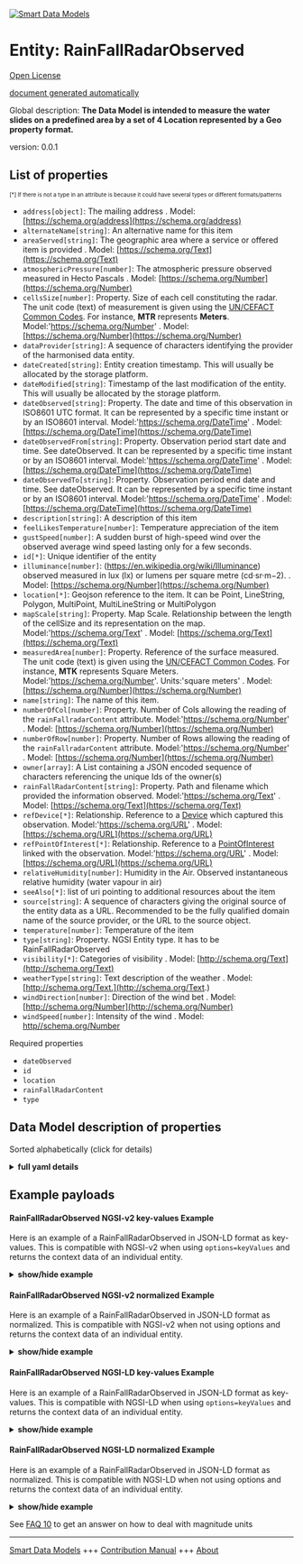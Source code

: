 <!-- 10-Header -->  
[![Smart Data Models](https://smartdatamodels.org/wp-content/uploads/2022/01/SmartDataModels_logo.png "Logo")](https://smartdatamodels.org)  
Entity: RainFallRadarObserved  
=============================<!-- /10-Header -->  
<!-- 15-License -->  
[Open License](https://github.com/smart-data-models//dataModel.Environment/blob/master/RainFallRadarObserved/LICENSE.md)  
[document generated automatically](https://docs.google.com/presentation/d/e/2PACX-1vTs-Ng5dIAwkg91oTTUdt8ua7woBXhPnwavZ0FxgR8BsAI_Ek3C5q97Nd94HS8KhP-r_quD4H0fgyt3/pub?start=false&loop=false&delayms=3000#slide=id.gb715ace035_0_60)  
<!-- /15-License -->  
<!-- 20-Description -->  
Global description: **The Data Model is intended to measure the water slides on a predefined area by a set of 4 Location represented by a Geo property format.**  
version: 0.0.1  
<!-- /20-Description -->  
<!-- 30-PropertiesList -->  

## List of properties  

<sup><sub>[*] If there is not a type in an attribute is because it could have several types or different formats/patterns</sub></sup>  
- `address[object]`: The mailing address  . Model: [https://schema.org/address](https://schema.org/address)- `alternateName[string]`: An alternative name for this item  - `areaServed[string]`: The geographic area where a service or offered item is provided  . Model: [https://schema.org/Text](https://schema.org/Text)- `atmosphericPressure[number]`: The atmospheric pressure observed measured in Hecto Pascals  . Model: [https://schema.org/Number](https://schema.org/Number)- `cellsSize[number]`: Property. Size of each cell constituting the radar. The unit code (text) of measurement is given using the [UN/CEFACT Common Codes](http://wiki.goodrelations-vocabulary.org/Documentation/UN/CEFACT_Common_Codes). For instance, **MTR** represents **Meters**. Model:'https://schema.org/Number'  . Model: [https://schema.org/Number](https://schema.org/Number)- `dataProvider[string]`: A sequence of characters identifying the provider of the harmonised data entity.  - `dateCreated[string]`: Entity creation timestamp. This will usually be allocated by the storage platform.  - `dateModified[string]`: Timestamp of the last modification of the entity. This will usually be allocated by the storage platform.  - `dateObserved[string]`: Property. The date and time of this observation in ISO8601 UTC format. It can be represented by a specific time instant or by an ISO8601 interval. Model:'https://schema.org/DateTime'  . Model: [https://schema.org/DateTime](https://schema.org/DateTime)- `dateObservedFrom[string]`: Property. Observation period start date and time. See dateObserved. It can be represented by a specific time instant or by an ISO8601 interval. Model:'https://schema.org/DateTime'  . Model: [https://schema.org/DateTime](https://schema.org/DateTime)- `dateObservedTo[string]`: Property. Observation period end date and time. See dateObserved. It can be represented by a specific time instant or by an ISO8601 interval. Model:'https://schema.org/DateTime'  . Model: [https://schema.org/DateTime](https://schema.org/DateTime)- `description[string]`: A description of this item  - `feelLikesTemperature[number]`: Temperature appreciation of the item  - `gustSpeed[number]`: A sudden burst of high-speed wind over the observed average wind speed lasting only for a few seconds.  - `id[*]`: Unique identifier of the entity  - `illuminance[number]`: (https://en.wikipedia.org/wiki/Illuminance) observed measured in lux (lx) or lumens per square metre (cd·sr·m−2).  . Model: [https://schema.org/Number](https://schema.org/Number)- `location[*]`: Geojson reference to the item. It can be Point, LineString, Polygon, MultiPoint, MultiLineString or MultiPolygon  - `mapScale[string]`: Property. Map Scale. Relationship between the length of the cellSize and its representation on the map. Model:'https://schema.org/Text'  . Model: [https://schema.org/Text](https://schema.org/Text)- `measuredArea[number]`: Property. Reference of the surface measured. The unit code (text) is given using the [UN/CEFACT Common Codes](http://wiki.goodrelations-vocabulary.org/Documentation/UN/CEFACT_Common_Codes). For instance, **MTK** represents Square Meters. Model:'https://schema.org/Number'. Units:'square meters'  . Model: [https://schema.org/Number](https://schema.org/Number)- `name[string]`: The name of this item.  - `numberOfCol[number]`: Property. Number of Cols allowing the reading of the `rainFallradarContent` attribute. Model:'https://schema.org/Number'  . Model: [https://schema.org/Number](https://schema.org/Number)- `numberOfRow[number]`: Property. Number of Rows allowing the reading of the `rainFallradarContent` attribute. Model:'https://schema.org/Number'  . Model: [https://schema.org/Number](https://schema.org/Number)- `owner[array]`: A List containing a JSON encoded sequence of characters referencing the unique Ids of the owner(s)  - `rainFallRadarContent[string]`: Property. Path and filename which provided the information observed. Model:'https://schema.org/Text'  . Model: [https://schema.org/Text](https://schema.org/Text)- `refDevice[*]`: Relationship. Reference to a [Device](https://github.com/smart-data-models/dataModel.Device/blob/master/Device/doc/spec.md) which captured this observation. Model:'https://schema.org/URL'  . Model: [https://schema.org/URL](https://schema.org/URL)- `refPointOfInterest[*]`: Relationship. Reference to a [PointOfInterest](https://github.com/smart-data-models/dataModel.PointOfInterest/blob/master/PointOfInterest/doc/spec.md) linked with the observation. Model:'https://schema.org/URL'  . Model: [https://schema.org/URL](https://schema.org/URL)- `relativeHumidity[number]`: Humidity in the Air. Observed instantaneous relative humidity (water vapour in air)  - `seeAlso[*]`: list of uri pointing to additional resources about the item  - `source[string]`: A sequence of characters giving the original source of the entity data as a URL. Recommended to be the fully qualified domain name of the source provider, or the URL to the source object.  - `temperature[number]`: Temperature of the item  - `type[string]`: Property. NGSI Entity type. It has to be RainFallRadarObserved  - `visibility[*]`: Categories of visibility  . Model: [http://schema.org/Text](http://schema.org/Text)- `weatherType[string]`: Text description of the weather  . Model: [http://schema.org/Text.](http://schema.org/Text.)- `windDirection[number]`: Direction of the wind bet  . Model: [http://schema.org/Number](http://schema.org/Number)- `windSpeed[number]`: Intensity of the wind  . Model: [http//schema.org/Number](http//schema.org/Number)<!-- /30-PropertiesList -->  
<!-- 35-RequiredProperties -->  
Required properties  
- `dateObserved`  - `id`  - `location`  - `rainFallRadarContent`  - `type`  <!-- /35-RequiredProperties -->  
<!-- 40-RequiredProperties -->  
<!-- /40-RequiredProperties -->  
<!-- 50-DataModelHeader -->  
## Data Model description of properties  
Sorted alphabetically (click for details)  
<!-- /50-DataModelHeader -->  
<!-- 60-ModelYaml -->  
<details><summary><strong>full yaml details</strong></summary>    
```yaml  
RainFallRadarObserved:    
  description: The Data Model is intended to measure the water slides on a predefined area by a set of 4 Location represented by a Geo property format.    
  properties:    
    address:    
      description: The mailing address    
      properties:    
        addressCountry:    
          description: 'Property. The country. For example, Spain. Model:''https://schema.org/addressCountry'''    
          type: string    
        addressLocality:    
          description: 'Property. The locality in which the street address is, and which is in the region. Model:''https://schema.org/addressLocality'''    
          type: string    
        addressRegion:    
          description: 'Property. The region in which the locality is, and which is in the country. Model:''https://schema.org/addressRegion'''    
          type: string    
        district:    
          description: 'A district is a type of administrative division that, in some countries, is managed by the local government.'    
          type: string    
        postOfficeBoxNumber:    
          description: 'Property. The post office box number for PO box addresses. For example, 03578. Model:''https://schema.org/postOfficeBoxNumber'''    
          type: string    
        postalCode:    
          description: 'Property. The postal code. For example, 24004. Model:''https://schema.org/https://schema.org/postalCode'''    
          type: string    
        streetAddress:    
          description: 'Property. The street address. Model:''https://schema.org/streetAddress'''    
          type: string    
        streetNr:    
          description: Number identifying a specific property on a public street.    
          type: string    
      type: object    
      x-ngsi:    
        model: https://schema.org/address    
        type: Property    
    alternateName:    
      description: An alternative name for this item    
      type: string    
      x-ngsi:    
        type: Property    
    areaServed:    
      description: The geographic area where a service or offered item is provided    
      type: string    
      x-ngsi:    
        model: https://schema.org/Text    
        type: Property    
    atmosphericPressure:    
      description: The atmospheric pressure observed measured in Hecto Pascals    
      minimum: 0    
      type: number    
      x-ngsi:    
        model: https://schema.org/Number    
        type: Property    
        units: Hecto pascals    
    cellsSize:    
      description: 'Property. Size of each cell constituting the radar. The unit code (text) of measurement is given using the [UN/CEFACT Common Codes](http://wiki.goodrelations-vocabulary.org/Documentation/UN/CEFACT_Common_Codes). For instance, **MTR** represents **Meters**. Model:''https://schema.org/Number'''    
      type: number    
      x-ngsi:    
        model: https://schema.org/Number    
        type: Property    
    dataProvider:    
      description: A sequence of characters identifying the provider of the harmonised data entity.    
      type: string    
      x-ngsi:    
        type: Property    
    dateCreated:    
      description: Entity creation timestamp. This will usually be allocated by the storage platform.    
      format: date-time    
      type: string    
      x-ngsi:    
        type: Property    
    dateModified:    
      description: Timestamp of the last modification of the entity. This will usually be allocated by the storage platform.    
      format: date-time    
      type: string    
      x-ngsi:    
        type: Property    
    dateObserved:    
      description: 'Property. The date and time of this observation in ISO8601 UTC format. It can be represented by a specific time instant or by an ISO8601 interval. Model:''https://schema.org/DateTime'''    
      format: date-time    
      type: string    
      x-ngsi:    
        model: https://schema.org/DateTime    
        type: Property    
    dateObservedFrom:    
      description: 'Property. Observation period start date and time. See dateObserved. It can be represented by a specific time instant or by an ISO8601 interval. Model:''https://schema.org/DateTime'''    
      format: date-time    
      type: string    
      x-ngsi:    
        model: https://schema.org/DateTime    
        type: Property    
    dateObservedTo:    
      description: 'Property. Observation period end date and time. See dateObserved. It can be represented by a specific time instant or by an ISO8601 interval. Model:''https://schema.org/DateTime'''    
      format: date-time    
      type: string    
      x-ngsi:    
        model: https://schema.org/DateTime    
        type: Property    
    description:    
      description: A description of this item    
      type: string    
      x-ngsi:    
        type: Property    
    feelLikesTemperature:    
      description: Temperature appreciation of the item    
      type: number    
      x-ngsi:    
        type: Property    
    gustSpeed:    
      description: A sudden burst of high-speed wind over the observed average wind speed lasting only for a few seconds.    
      type: number    
      x-ngsi:    
        type: Property    
    id:    
      anyOf: &rainfallradarobserved_-_properties_-_owner_-_items_-_anyof    
        - description: Property. Identifier format of any NGSI entity    
          maxLength: 256    
          minLength: 1    
          pattern: ^[\w\-\.\{\}\$\+\*\[\]`|~^@!,:\\]+$    
          type: string    
        - description: Property. Identifier format of any NGSI entity    
          format: uri    
          type: string    
      description: Unique identifier of the entity    
      x-ngsi:    
        type: Property    
    illuminance:    
      description: '(https://en.wikipedia.org/wiki/Illuminance) observed measured in lux (lx) or lumens per square metre (cd·sr·m−2).'    
      minimum: 0    
      type: number    
      x-ngsi:    
        model: https://schema.org/Number    
        type: Property    
    location:    
      description: 'Geojson reference to the item. It can be Point, LineString, Polygon, MultiPoint, MultiLineString or MultiPolygon'    
      oneOf:    
        - description: GeoProperty. Geojson reference to the item. Point    
          properties:    
            bbox:    
              items:    
                type: number    
              minItems: 4    
              type: array    
            coordinates:    
              items:    
                type: number    
              minItems: 2    
              type: array    
            type:    
              enum:    
                - Point    
              type: string    
          required:    
            - type    
            - coordinates    
          title: GeoJSON Point    
          type: object    
        - description: GeoProperty. Geojson reference to the item. LineString    
          properties:    
            bbox:    
              items:    
                type: number    
              minItems: 4    
              type: array    
            coordinates:    
              items:    
                items:    
                  type: number    
                minItems: 2    
                type: array    
              minItems: 2    
              type: array    
            type:    
              enum:    
                - LineString    
              type: string    
          required:    
            - type    
            - coordinates    
          title: GeoJSON LineString    
          type: object    
        - description: GeoProperty. Geojson reference to the item. Polygon    
          properties:    
            bbox:    
              items:    
                type: number    
              minItems: 4    
              type: array    
            coordinates:    
              items:    
                items:    
                  items:    
                    type: number    
                  minItems: 2    
                  type: array    
                minItems: 4    
                type: array    
              type: array    
            type:    
              enum:    
                - Polygon    
              type: string    
          required:    
            - type    
            - coordinates    
          title: GeoJSON Polygon    
          type: object    
        - description: GeoProperty. Geojson reference to the item. MultiPoint    
          properties:    
            bbox:    
              items:    
                type: number    
              minItems: 4    
              type: array    
            coordinates:    
              items:    
                items:    
                  type: number    
                minItems: 2    
                type: array    
              type: array    
            type:    
              enum:    
                - MultiPoint    
              type: string    
          required:    
            - type    
            - coordinates    
          title: GeoJSON MultiPoint    
          type: object    
        - description: GeoProperty. Geojson reference to the item. MultiLineString    
          properties:    
            bbox:    
              items:    
                type: number    
              minItems: 4    
              type: array    
            coordinates:    
              items:    
                items:    
                  items:    
                    type: number    
                  minItems: 2    
                  type: array    
                minItems: 2    
                type: array    
              type: array    
            type:    
              enum:    
                - MultiLineString    
              type: string    
          required:    
            - type    
            - coordinates    
          title: GeoJSON MultiLineString    
          type: object    
        - description: GeoProperty. Geojson reference to the item. MultiLineString    
          properties:    
            bbox:    
              items:    
                type: number    
              minItems: 4    
              type: array    
            coordinates:    
              items:    
                items:    
                  items:    
                    items:    
                      type: number    
                    minItems: 2    
                    type: array    
                  minItems: 4    
                  type: array    
                type: array    
              type: array    
            type:    
              enum:    
                - MultiPolygon    
              type: string    
          required:    
            - type    
            - coordinates    
          title: GeoJSON MultiPolygon    
          type: object    
      x-ngsi:    
        type: GeoProperty    
    mapScale:    
      description: 'Property. Map Scale. Relationship between the length of the cellSize and its representation on the map. Model:''https://schema.org/Text'''    
      type: string    
      x-ngsi:    
        model: https://schema.org/Text    
        type: Property    
    measuredArea:    
      description: 'Property. Reference of the surface measured. The unit code (text) is given using the [UN/CEFACT Common Codes](http://wiki.goodrelations-vocabulary.org/Documentation/UN/CEFACT_Common_Codes). For instance, **MTK** represents Square Meters. Model:''https://schema.org/Number''. Units:''square meters'''    
      minimum: 0    
      type: number    
      x-ngsi:    
        model: https://schema.org/Number    
        type: Property    
        units: square meters    
    name:    
      description: The name of this item.    
      type: string    
      x-ngsi:    
        type: Property    
    numberOfCol:    
      description: 'Property. Number of Cols allowing the reading of the `rainFallradarContent` attribute. Model:''https://schema.org/Number'''    
      minimum: 0    
      type: number    
      x-ngsi:    
        model: https://schema.org/Number    
        type: Property    
    numberOfRow:    
      description: 'Property. Number of Rows allowing the reading of the `rainFallradarContent` attribute. Model:''https://schema.org/Number'''    
      minimum: 0    
      type: number    
      x-ngsi:    
        model: https://schema.org/Number    
        type: Property    
    owner:    
      description: A List containing a JSON encoded sequence of characters referencing the unique Ids of the owner(s)    
      items:    
        anyOf: *rainfallradarobserved_-_properties_-_owner_-_items_-_anyof    
        description: Property. Unique identifier of the entity    
      type: array    
      x-ngsi:    
        type: Property    
    rainFallRadarContent:    
      description: 'Property. Path and filename which provided the information observed. Model:''https://schema.org/Text'''    
      type: string    
      x-ngsi:    
        model: https://schema.org/Text    
        type: Property    
    refDevice:    
      anyOf:    
        - description: Property. Identifier format of any NGSI entity    
          maxLength: 256    
          minLength: 1    
          pattern: ^[\w\-\.\{\}\$\+\*\[\]`|~^@!,:\\]+$    
          type: string    
        - description: Property. Identifier format of any NGSI entity    
          format: uri    
          type: string    
      description: 'Relationship. Reference to a [Device](https://github.com/smart-data-models/dataModel.Device/blob/master/Device/doc/spec.md) which captured this observation. Model:''https://schema.org/URL'''    
      x-ngsi:    
        model: https://schema.org/URL    
        type: Relationship    
    refPointOfInterest:    
      anyOf:    
        - description: Property. Identifier format of any NGSI entity    
          maxLength: 256    
          minLength: 1    
          pattern: ^[\w\-\.\{\}\$\+\*\[\]`|~^@!,:\\]+$    
          type: string    
        - description: Property. Identifier format of any NGSI entity    
          format: uri    
          type: string    
      description: 'Relationship. Reference to a [PointOfInterest](https://github.com/smart-data-models/dataModel.PointOfInterest/blob/master/PointOfInterest/doc/spec.md) linked with the observation. Model:''https://schema.org/URL'''    
      x-ngsi:    
        model: https://schema.org/URL    
        type: Relationship    
    relativeHumidity:    
      description: Humidity in the Air. Observed instantaneous relative humidity (water vapour in air)    
      maximum: 1    
      minimum: 0    
      type: number    
      x-ngsi:    
        type: Property    
    seeAlso:    
      description: list of uri pointing to additional resources about the item    
      oneOf:    
        - items:    
            format: uri    
            type: string    
          minItems: 1    
          type: array    
        - format: uri    
          type: string    
      x-ngsi:    
        type: Property    
    source:    
      description: 'A sequence of characters giving the original source of the entity data as a URL. Recommended to be the fully qualified domain name of the source provider, or the URL to the source object.'    
      type: string    
      x-ngsi:    
        type: Property    
    temperature:    
      description: Temperature of the item    
      type: number    
      x-ngsi:    
        type: Property    
    type:    
      description: Property. NGSI Entity type. It has to be RainFallRadarObserved    
      enum:    
        - RainFallRadarObserved    
      type: string    
      x-ngsi:    
        type: Property    
    visibility:    
      anyOf:    
        - enum:    
            - veryPoor    
            - poor    
            - moderate    
            - good    
            - veryGood    
            - excellent    
          type: string    
        - minimum: 0    
          type: number    
      description: Categories of visibility    
      x-ngsi:    
        model: http://schema.org/Text    
        type: Property    
    weatherType:    
      description: Text description of the weather    
      type: string    
      x-ngsi:    
        model: http://schema.org/Text.    
        type: Property    
    windDirection:    
      description: Direction of the wind bet    
      maximum: 360    
      minimum: 0    
      type: number    
      x-ngsi:    
        model: http://schema.org/Number    
        type: Property    
    windSpeed:    
      description: Intensity of the wind    
      minimum: 0    
      type: number    
      x-ngsi:    
        model: http//schema.org/Number    
        type: Property    
  required:    
    - id    
    - type    
    - location    
    - dateObserved    
    - rainFallRadarContent    
  type: object    
  x-derived-from: ""    
  x-disclaimer: 'Redistribution and use in source and binary forms, with or without modification, are permitted  provided that the license conditions are met. Copyleft (c) 2022 Contributors to Smart Data Models Program'    
  x-license-url: https://github.com/smart-data-models/dataModel.Environment/blob/master/RainFallRadarObserved/LICENSE.md    
  x-model-schema: https://smart-data-models.github.io/dataModel.Weather/RainFallRadarObserved/schema.json    
  x-model-tags: ""    
  x-version: 0.0.1    
```  
</details>    
<!-- /60-ModelYaml -->  
<!-- 70-MiddleNotes -->  
<!-- /70-MiddleNotes -->  
<!-- 80-Examples -->  
## Example payloads    
#### RainFallRadarObserved NGSI-v2 key-values Example    
Here is an example of a RainFallRadarObserved in JSON-LD format as key-values. This is compatible with NGSI-v2 when  using `options=keyValues` and returns the context data of an individual entity.  
<details><summary><strong>show/hide example</strong></summary>    
```json  
{  
  "id": "urn:ngsi-ld:RainFallRadarObserved:RainFallRadarObserved:MNCA-RFRO-018",  
  "type": "RainFallRadarObserved",  
  "name": "MNCA-RFRO-018",  
  "alternateName": "AirPort global Observation",  
  "description": "Rain fall Radar Observation",  
  "location": {  
    "type": "Polygon",  
    "coordinates": [[  
      [43.66,7.19],  
      [44.66,7.19],  
      [44.66,7.21],  
      [43.66,7.21],  
      [43.66,7.19]  
    ]]  
  },  
  "address": {  
    "addressCountry": "FR",  
    "addressLocality": "Nice",  
    "streetAddress": "Airport Area Coverage + 4 km distance"  
  },  
  "areaServed": "Nice Aeroport",  
  "refDevice": "urn:ngsi-ld:Device:NCE-RFRO-018",  
  "dateObserved": "2020-03-17T08:30:00Z",  
  "dateObservedFrom": "2020-03-17T08:30:00Z",  
  "dateObservedTo": "2020-03-17T08:45:00Z",  
  "rainFallRadarContent": "https://particuliers/rainFallRadar/NCE-RFRO-018-2020-03-17T08:30:00",  
  "numberOfRow": 25,  
  "numberOfCol": 48,  
  "cellsSize": 1,  
  "mapScale": "1/10.000",  
  "measuredArea": 250  
}  
```  
</details>  
#### RainFallRadarObserved NGSI-v2 normalized Example    
Here is an example of a RainFallRadarObserved in JSON-LD format as normalized. This is compatible with NGSI-v2 when not using options and returns the context data of an individual entity.  
<details><summary><strong>show/hide example</strong></summary>    
```json  
{  
	"id": "urn:ngsi-ld:RainFallRadarObserved:RainFallRadarObserved:MNCA-RFRO-018",  
	"type": "RainFallRadarObserved",  
	"name": {  
		"type": "Property",  
		"value": "MNCA-RFRO-018"  
	},  
	"alternateName": {  
		"type": "Property",  
		"value": "AirPort  global Observation"  
	},  
	"description": {  
		"type": "Property",  
		"value": "Rain fall Radar Observation"  
	},  
	"location": {  
		"type": "GeoProperty",  
		"value": {  
			"type": "polygon",  
			"coordinates": [[  
				[43.66, 7.19],  
				[44.66, 7.19],  
				[44.66, 7.21],  
				[43.66, 7.21],  
				[43.66, 7.19]  
			]]  
		}  
	},  
	"address": {  
		"type": "Property",  
		"value": {  
			"addressCountry": "FR",  
			"addressLocality": "Nice",  
			"streetAddress": "Airport Area Coverage + 4 km distance"  
		}  
	},  
	"areaServed": {  
		"type": "Property",  
		"value": "Nice Aeroport"  
	},  
	"refDevice": {  
		"type": "Relationship",  
		"object": "urn:ngsi-ld:Device:NCE-RFRO-018"  
	},  
	"dateObserved": {  
		"type": "Property",  
		"value": {  
			"type": "DateTime",  
			"value": "2020-03-17T08:30:00Z"  
		}  
	},  
	"dateObservedFrom": {  
		"type": "Property",  
		"value": {  
			"type": "DateTime",  
			"value": "2020-03-17T08:30:00Z"  
		}  
	},  
	"dateObservedTo": {  
		"type": "Property",  
		"value": {  
			"type": "DateTime",  
			"value": "2020-03-17T08:45:00Z"  
		}  
	},  
	"rainFallRadarContent": {  
		"type": "Property",  
		"value": "https://particuliers/rainFallRadar/NCE-RFRO-018-2020-03-17T08:30:00"  
	},  
	"numberOfRow": {  
		"type": "Property",  
		"value": 25  
	},  
	"numberOfCol": {  
		"type": "Property",  
		"value": 48  
	},  
	"cellsSize": {  
		"type": "Property",  
		"value": 1  
	},  
	"mapScale": {  
		"type": "Property",  
		"value": "1/10.000"  
	},  
	"measuredArea": {  
		"type": "Property",  
		"value": 250  
	}  
}  
```  
</details>  
#### RainFallRadarObserved NGSI-LD key-values Example    
Here is an example of a RainFallRadarObserved in JSON-LD format as key-values. This is compatible with NGSI-LD when  using `options=keyValues` and returns the context data of an individual entity.  
<details><summary><strong>show/hide example</strong></summary>    
```json  
{  
    "id": "urn:ngsi-ld:RainFallRadarObserved:RainFallRadarObserved:MNCA-RFRO-018",  
    "type": "RainFallRadarObserved",  
    "address": {  
        "addressCountry": "FR",  
        "addressLocality": "Nice",  
        "streetAddress": "Airport Area Coverage + 4 km distance"  
    },  
    "alternateName": "AirPort global Observation",  
    "areaServed": "Nice Aeroport",  
    "cellsSize": 1,  
    "dateObserved": "2020-03-17T08:30:00Z",  
    "dateObservedFrom": "2020-03-17T08:30:00Z",  
    "dateObservedTo": "2020-03-17T08:45:00Z",  
    "description": "Rain fall Radar Observation",  
    "location": {  
        "type": "Polygon",  
        "coordinates": [  
            [  
                [  
                    43.66,  
                    7.19  
                ],  
                [  
                    44.66,  
                    7.19  
                ],  
                [  
                    44.66,  
                    7.21  
                ],  
                [  
                    43.66,  
                    7.21  
                ],  
                [  
                    43.66,  
                    7.19  
                ]  
            ]  
        ]  
    },  
    "mapScale": "1/10.000",  
    "measuredArea": 250,  
    "name": "MNCA-RFRO-018",  
    "numberOfCol": 48,  
    "numberOfRow": 25,  
    "rainFallRadarContent": "https://particuliers/rainFallRadar/NCE-RFRO-018-2020-03-17T08:30:00",  
    "refDevice": "urn:ngsi-ld:Device:NCE-RFRO-018",  
    "@context": [  
        "https://raw.githubusercontent.com/smart-data-models/data-models/master/context.jsonld",  
        "https://uri.etsi.org/ngsi-ld/v1/ngsi-ld-core-context.jsonld",  
        "https://raw.githubusercontent.com/smart-data-models/dataModel.Environment/master/context.jsonld"  
    ]  
}  
```  
</details>  
#### RainFallRadarObserved NGSI-LD normalized Example    
Here is an example of a RainFallRadarObserved in JSON-LD format as normalized. This is compatible with NGSI-LD when not using options and returns the context data of an individual entity.  
<details><summary><strong>show/hide example</strong></summary>    
```json  
{  
    "id": "urn:ngsi-ld:RainFallRadarObserved:RainFallRadarObserved:MNCA-RFRO-018",  
    "type": "RainFallRadarObserved",  
    "address": {  
        "type": "Property",  
        "value": {  
            "addressCountry": "FR",  
            "addressLocality": "Nice",  
            "streetAddress": "Airport Area Coverage + 4 km distance"  
        }  
    },  
    "alternateName": {  
        "type": "Property",  
        "value": "AirPort \u0096 global Observation"  
    },  
    "areaServed": {  
        "type": "Property",  
        "value": "Nice Aeroport"  
    },  
    "cellsSize": {  
        "type": "Property",  
        "value": 1  
    },  
    "dateObserved": {  
        "type": "Property",  
        "value": {  
            "type": "DateTime",  
            "value": "2020-03-17T08:30:00Z"  
        }  
    },  
    "dateObservedFrom": {  
        "type": "Property",  
        "value": {  
            "type": "DateTime",  
            "value": "2020-03-17T08:30:00Z"  
        }  
    },  
    "dateObservedTo": {  
        "type": "Property",  
        "value": {  
            "type": "DateTime",  
            "value": "2020-03-17T08:45:00Z"  
        }  
    },  
    "description": {  
        "type": "Property",  
        "value": "Rain fall Radar Observation"  
    },  
    "location": {  
        "type": "GeoProperty",  
        "value": {  
            "type": "polygon",  
            "coordinates": [  
                [  
                    [  
                        43.66,  
                        7.19  
                    ],  
                    [  
                        44.66,  
                        7.19  
                    ],  
                    [  
                        44.66,  
                        7.21  
                    ],  
                    [  
                        43.66,  
                        7.21  
                    ],  
                    [  
                        43.66,  
                        7.19  
                    ]  
                ]  
            ]  
        }  
    },  
    "mapScale": {  
        "type": "Property",  
        "value": "1/10.000"  
    },  
    "measuredArea": {  
        "type": "Property",  
        "value": 250  
    },  
    "name": {  
        "type": "Property",  
        "value": "MNCA-RFRO-018"  
    },  
    "numberOfCol": {  
        "type": "Property",  
        "value": 48  
    },  
    "numberOfRow": {  
        "type": "Property",  
        "value": 25  
    },  
    "rainFallRadarContent": {  
        "type": "Property",  
        "value": "https://particuliers/rainFallRadar/NCE-RFRO-018-2020-03-17T08:30:00"  
    },  
    "refDevice": {  
        "type": "Relationship",  
        "object": "urn:ngsi-ld:Device:NCE-RFRO-018"  
    },  
    "@context": [  
        "https://raw.githubusercontent.com/smart-data-models/data-models/master/context.jsonld",  
        "https://uri.etsi.org/ngsi-ld/v1/ngsi-ld-core-context.jsonld",  
        "https://raw.githubusercontent.com/smart-data-models/dataModel.Environment/master/context.jsonld"  
    ]  
}  
```  
</details><!-- /80-Examples -->  
<!-- 90-FooterNotes -->  
<!-- /90-FooterNotes -->  
<!-- 95-Units -->  
See [FAQ 10](https://smartdatamodels.org/index.php/faqs/) to get an answer on how to deal with magnitude units  
<!-- /95-Units -->  
<!-- 97-LastFooter -->  
---  
[Smart Data Models](https://smartdatamodels.org) +++ [Contribution Manual](https://bit.ly/contribution_manual) +++ [About](https://bit.ly/Introduction_SDM)<!-- /97-LastFooter -->  
